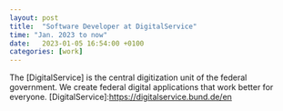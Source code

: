 ```yaml
---
layout: post
title:  "Software Developer at DigitalService"
time: "Jan. 2023 to now"
date:   2023-01-05 16:54:00 +0100
categories: [work]
---
```

The [DigitalService] is the central digitization unit of the federal government. We create federal digital applications that work better for everyone.
[DigitalService]:https://digitalservice.bund.de/en
